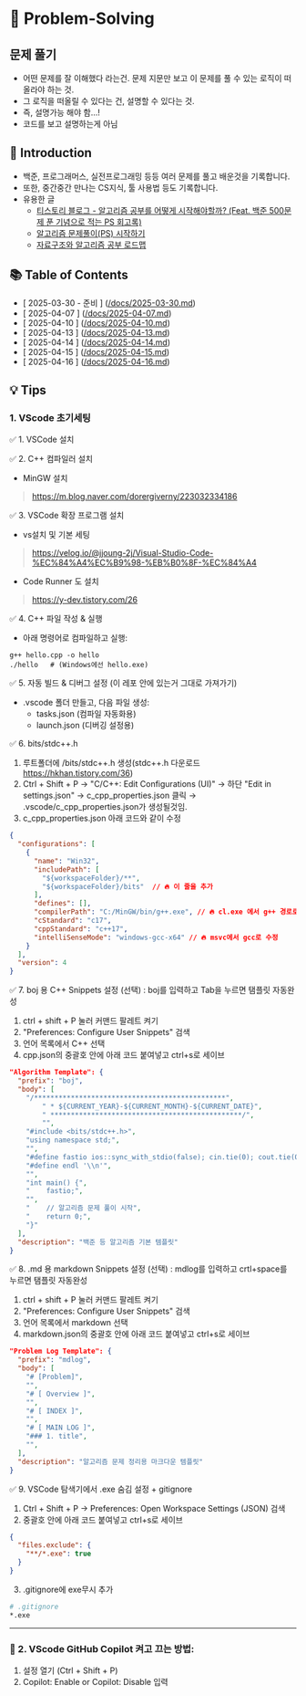 # 📘 Problem-Solving
## 문제 풀기
- 어떤 문제를 잘 이해했다 라는건. 문제 지문만 보고 이 문제를 풀 수 있는 로직이 떠올라야 하는 것.
- 그 로직을 떠올릴 수 있다는 건, 설명할 수 있다는 것.
- 즉, 설명가능 해야 함...!
- 코드를 보고 설명하는게 아님
  
## 📝 Introduction
+ 백준, 프로그래머스, 실전프로그래밍 등등 여러 문제를 풀고 배운것을 기록합니다.
+ 또한, 중간중간 만나는 CS지식, 툴 사용법 등도 기록합니다.
+ 유용한 글
  + [티스토리 블로그 - 알고리즘 공부를 어떻게 시작해야할까? (Feat. 백준 500문제 푼 기념으로 적는 PS 회고록)](https://steady-coding.tistory.com/260)
  + [알고리즘 문제풀이(PS) 시작하기](https://plzrun.tistory.com/entry/%EC%95%8C%EA%B3%A0%EB%A6%AC%EC%A6%98-%EB%AC%B8%EC%A0%9C%ED%92%80%EC%9D%B4PS-%EC%8B%9C%EC%9E%91%ED%95%98%EA%B8%B0)
  + [자료구조와 알고리즘 공부 로드맵](https://roadmap.sh/datastructures-and-algorithms)

## 📚 Table of Contents
- [ 2025-03-30 - 준비 ] ([/docs/2025-03-30.md](./docs/2025-03-30.md))
- [ 2025-04-07 ] ([/docs/2025-04-07.md](./docs/2025-04-07.md))
- [ 2025-04-10 ] ([/docs/2025-04-10.md](./docs/2025-04-10.md))
- [ 2025-04-13 ] ([/docs/2025-04-13.md](./docs/2025-04-13.md))
- [ 2025-04-14 ] ([/docs/2025-04-14.md](./docs/2025-04-14.md))
- [ 2025-04-15 ] ([/docs/2025-04-15.md](./docs/2025-04-15.md))
- [ 2025-04-16 ] ([/docs/2025-04-16.md](./docs/2025-04-16.md))

## 💡 Tips
### 1. VScode 초기세팅
✅ 1. VSCode 설치

✅ 2. C++ 컴파일러 설치
+ MinGW 설치
> https://m.blog.naver.com/dorergiverny/223032334186

✅ 3. VSCode 확장 프로그램 설치
+ vs설치 및 기본 세팅
> https://velog.io/@jjoung-2j/Visual-Studio-Code-%EC%84%A4%EC%B9%98-%EB%B0%8F-%EC%84%A4
+ Code Runner 도 설치
> https://y-dev.tistory.com/26

✅ 4. C++ 파일 작성 & 실행
+ 아래 명령어로 컴파일하고 실행:
```
g++ hello.cpp -o hello
./hello   # (Windows에선 hello.exe)
```

✅ 5. 자동 빌드 & 디버그 설정
(이 레포 안에 있는거 그대로 가져가기)
+ .vscode 폴더 만들고, 다음 파일 생성:
  + tasks.json (컴파일 자동화용)
  + launch.json (디버깅 설정용)

✅ 6. bits/stdc++.h
1. 루트폴더에 /bits/stdc++.h 생성(stdc++.h 다운로드 https://hkhan.tistory.com/36)
2. Ctrl + Shift + P → "C/C++: Edit Configurations (UI)" → 하단 "Edit in settings.json" → c_cpp_properties.json 클릭 → .vscode/c_cpp_properties.json가 생성될것임.
3. c_cpp_properties.json 아래 코드와 같이 수정
```json
{
  "configurations": [
    {
      "name": "Win32",
      "includePath": [
        "${workspaceFolder}/**",
        "${workspaceFolder}/bits"  // 🔥 이 줄을 추가
      ],
      "defines": [],
      "compilerPath": "C:/MinGW/bin/g++.exe", // 🔥 cl.exe 에서 g++ 경로로 수정
      "cStandard": "c17",
      "cppStandard": "c++17",
      "intelliSenseMode": "windows-gcc-x64" // 🔥 msvc에서 gcc로 수정
    }
  ],
  "version": 4
}
```

✅ 7. boj 용 C++ Snippets 설정 (선택) : boj를 입력하고 Tab을 누르면 탬플릿 자동완성

1. ctrl + shift + P 눌러 커맨드 팔레트 켜기
2. "Preferences: Configure User Snippets" 검색
3. 언어 목록에서 C++ 선택
4. cpp.json의 중괄호 안에 아래 코드 붙여넣고 ctrl+s로 세이브
```json
"Algorithm Template": {
  "prefix": "boj",
  "body": [
    "/***********************************************",
		" * ${CURRENT_YEAR}-${CURRENT_MONTH}-${CURRENT_DATE}",
		" ***********************************************/",
		"",
    "#include <bits/stdc++.h>",
    "using namespace std;",
    "",
    "#define fastio ios::sync_with_stdio(false); cin.tie(0); cout.tie(0);",
    "#define endl '\\n'",
    "",
    "int main() {",
    "    fastio;",
    "",
    "    // 알고리즘 문제 풀이 시작",
    "    return 0;",
    "}"
  ],
  "description": "백준 등 알고리즘 기본 템플릿"
}
```

✅ 8. .md 용 markdown Snippets 설정 (선택) : mdlog를 입력하고 crtl+space를 누르면 탬플릿 자동완성

1. ctrl + shift + P 눌러 커맨드 팔레트 켜기
2. "Preferences: Configure User Snippets" 검색
3. 언어 목록에서 markdown 선택
4. markdown.json의 중괄호 안에 아래 코드 붙여넣고 ctrl+s로 세이브
```json
"Problem Log Template": {
  "prefix": "mdlog",
  "body": [
    "# [Problem]",
    "",
    "# [ Overview ]",
    "",
    "# [ INDEX ]",
    "",
    "# [ MAIN LOG ]",
    "### 1. title",
    "",
  ],
  "description": "알고리즘 문제 정리용 마크다운 템플릿"
}
```

✅ 9. VSCode 탐색기에서 .exe 숨김 설정 + gitignore
1. Ctrl + Shift + P → Preferences: Open Workspace Settings (JSON) 검색
2. 중괄호 안에 아래 코드 붙여넣고 ctrl+s로 세이브
```json
{
  "files.exclude": {
    "**/*.exe": true
  }
}
```
3. .gitignore에 exe무시 추가
```bash
# .gitignore
*.exe
```

---
### 🤖 2. VScode GitHub Copilot 켜고 끄는 방법:
1. 설정 열기 (Ctrl + Shift + P)
2. Copilot: Enable or Copilot: Disable 입력

